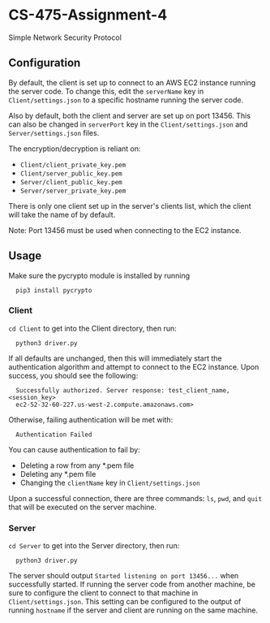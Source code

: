 [//]: # (Kevin Chen)
[//]: # (Assignment 4)
[//]: # (CS 475)

# CS-475-Assignment-4
Simple Network Security Protocol


## Configuration
By default, the client is set up to connect to an AWS EC2 instance running the server code. To change this, edit the `serverName` key in `Client/settings.json` to a specific hostname running the server code.

Also by default, both the client and server are set up on port 13456. This can also be changed in `serverPort` key in the `Client/settings.json` and `Server/settings.json` files.

The encryption/decryption is reliant on:
- `Client/client_private_key.pem`
- `Client/server_public_key.pem`
- `Server/client_public_key.pem`
- `Server/server_private_key.pem`

There is only one client set up in the server's clients list, which the client will take the name of by default.

Note: Port 13456 must be used when connecting to the EC2 instance.


## Usage
Make sure the pycrypto module is installed by running 
  ```
    pip3 install pycrypto
  ```

### Client

`cd Client` to get into the Client directory, then run:
  ```
    python3 driver.py
  ```
If all defaults are unchanged, then this will immediately start the authentication algorithm and attempt to connect to the EC2 instance. Upon success, you should see the following:

  ```
    Successfully authorized. Server response: test_client_name,<session_key>
    ec2-52-32-60-227.us-west-2.compute.amazonaws.com>
  ```

Otherwise, failing authentication will be met with:
  ```
    Authentication Failed
  ```
You can cause authentication to fail by:
- Deleting a row from any *.pem file
- Deleting any *.pem file
- Changing the `clientName` key in `Client/settings.json`

Upon a successful connection, there are three commands: `ls`, `pwd`, and `quit` that will be executed on the server machine.

### Server
`cd Server` to get into the Server directory, then run:
  ```
    python3 driver.py
  ```

The server should output `Started listening on port 13456...` when successfully started. 
If running the server code from another machine, be sure to configure the client to connect to that machine in `Client/settings.json`. This setting can be configured to the output of running `hostname` if the server and client are running on the same machine.
